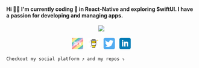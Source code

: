 #### Hi 👋🏻 I'm currently coding 🌱 in React-Native and exploring SwiftUI. I have a passion for developing and managing apps.
<p align="center">
<img src="https://media.giphy.com/media/gw3S3ggA1UpuKFLG/giphy.gif">
</p>

<p align="center">
<a href="https://dev.to/lynseahoss"><img height="30" src="https://github.com/lynseahoss/lynseahoss/blob/master/assets/icon/dev.png?raw=true"></a>&nbsp;&nbsp;
<a href="https://www.buymeacoffee.com/lynsea"><img height="30" src="https://github.com/lynseahoss/lynseahoss/blob/master/assets/icon/by-me-a-coffee.png?raw=true"></a>&nbsp;&nbsp;
<a href="https://twitter.com/lynseahoss/"><img height="30" src="https://github.com/lynseahoss/lynseahoss/blob/master/assets/icon/twitter.png?raw=true"></a>&nbsp;&nbsp;
<a href="https://www.linkedin.com/in/lynsealawson"><img height="30" src="https://github.com/lynseahoss/lynseahoss/blob/master/assets/icon/linkedin.png?raw=true"></a>
    
    Checkout my social platform ⤴️ and my repos ⤵️
</p>

    

<!--
**lynseahoss/lynseahoss** is a ✨ _special_ ✨ repository because its `README.md` (this file) appears on your GitHub profile.

[![Twitter](https://img.shields.io/badge/-Twitter-222222?style=flat-square&logo=twitter&logoColor=pink&link=https://twitter.com/lynseahoss/)](https://twitter.com/lynseahoss/)
[![Linkedin](https://img.shields.io/badge/-LinkedIn-222222?style=flat-square&logo=Linkedin&logoColor=pink&link=https://www.linkedin.com/in/lynsealawson/)](https://www.linkedin.com/in/lynsealawson/)
[![GitHub Lindsey](https://img.shields.io/github/followers/lynseahoss?label=follow&style=social)](https://github.com/lynseahoss)  


Here are some ideas to get you started:
- 
- 📫 How to reach me: lynseahoss@gmail.com
- 😄 Pronouns: She/Her
- ⚡ Fun fact: ...
-->
